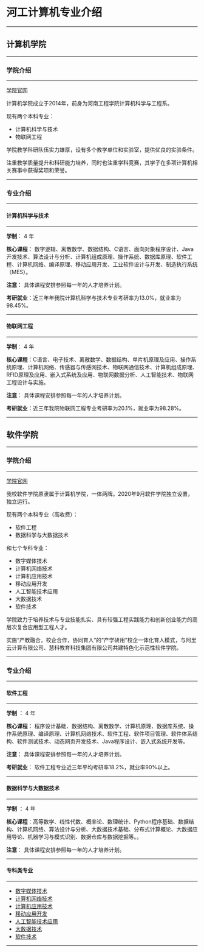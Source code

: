 # 河工计算机专业介绍

****

## 计算机学院

****

### 学院介绍

****

[学院官网](http://jsj.haue.edu.cn/index.htm)

计算机学院成立于2014年，前身为河南工程学院计算机科学与工程系。

现有两个本科专业：

* 计算机科学与技术
* 物联网工程

学院教学科研队伍实力雄厚，设有多个教学单位和实验室，提供优良的实验条件。

注重教学质量提升和科研能力培养，同时也注重学科竞赛，其学子在多项计算机相关赛事中获得奖项和荣誉。

****

### 专业介绍

****

#### 计算机科学与技术

****

**学制**： 4 年

**核心课程**：
数字逻辑、离散数学、数据结构、C语言、面向对象程序设计、Java开发技术、算法设计与分析、计算机组成原理、操作系统、数据库原理、软件工程、计算机网络、编译原理、移动应用开发、工业软件设计与开发、制造执行系统（MES）。

**注意**： 具体课程安排参照每一年的人才培养计划。

**考研就业**：近三年年我院计算机科学与技术专业考研率为13.0%，就业率为98.45%。

****

#### 物联网工程

****

**学制**： 4 年

**核心课程**：C语言、电子技术、离散数学、数据结构、单片机原理及应用、操作系统原理、计算机网络、传感器与传感网技术、物联网通信技术、计算机组成原理、RFID原理及应用、嵌入式系统及应用、物联网数据分析、人工智能技术、物联网工程设计与实施。

**注意**： 具体课程安排参照每一年的人才培养计划。

**考研就业**：近三年我院物联网工程专业考研率为20.1%，就业率为98.28%。

****

## 软件学院

****

### 学院介绍

****

[学院官网](http://software.haue.edu.cn/index.htm)

我校软件学院原隶属于计算机学院，一体两牌。2020年9月软件学院独立设置，独立运行。

现有两个本科专业（高收费）：

* 软件工程
* 数据科学与大数据技术

和七个专科专业：

* 数字媒体技术 
* 计算机网络技术 
* 计算机应用技术 
* 移动应用开发 
* 人工智能技术应用 
* 大数据技术
* 软件技术



学院致力于培养技术与专业技能扎实、具有较强工程实践能力和创新创业能力的高层次复合应用型工程人才。

实施“产教融合，校企合作，协同育人”的“产学研用”校企一体化育人模式，与阿里云计算有限公司、慧科教育科技集团有限公司共建特色化示范性软件学院。

****

### 专业介绍

****

#### 软件工程

****

**学制** ： 4 年

**核心课程**： 程序设计基础、数据结构、离散数学、计算机原理、数据库系统、操作系统原理、编译原理、计算机网络技术、软件工程、软件项目管理、软件体系结构、软件测试技术、动态网页开发技术、Java程序设计、嵌入式系统开发等。

**注意**： 具体课程安排参照每一年的人才培养计划。

**考研就业**： 软件工程专业近三年平均考研率18.2%，就业率90%以上。

****

#### 数据科学与大数据技术

****

**学制** ： 4 年

**核心课程**：高等数学、线性代数、概率论、数理统计、Python程序基础、数据结构、计算机网络、算法设计与分析、大数据技术基础、分布式计算概论、大数据应用导论、机器学习与模式识别、数据仓库与数据挖掘等。。

**注意**： 具体课程安排参照每一年的人才培养计划。

****

#### 专科类专业

****

* [数字媒体技术](http://software.haue.edu.cn/info/1070/1139.htm)
* [计算机网络技术](http://software.haue.edu.cn/info/1070/1138.htm)
* [计算机应用技术](http://software.haue.edu.cn/info/1070/1137.htm)
* [移动应用开发](http://software.haue.edu.cn/info/1070/1136.htm)
* [人工智能技术应用](http://software.haue.edu.cn/info/1070/1135.htm)
* [大数据技术](http://software.haue.edu.cn/info/1070/1082.htm)
* [软件技术](http://software.haue.edu.cn/info/1070/1081.htm)

****